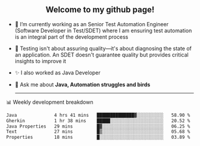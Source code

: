<h2 align="center">Welcome to my github page!</h2>

- 🔭 I’m currently working as an Senior Test Automation Engineer (Software Developer in Test/SDET) where I am ensuring test automation is an integral part of the development process
- 🎩 Testing isn't about assuring quality—it's about diagnosing the state of an application. An SDET doesn't guarantee quality but provides critical insights to improve it
- ✨ I also worked as Java Developer
- 💬 Ask me about **Java, Automation struggles and birds**
  
  -------
  
📊 Weekly development breakdown

<!--START_SECTION:waka-->

```txt
Java              4 hrs 41 mins   ██████████████▓░░░░░░░░░░   58.90 %
Gherkin           1 hr 38 mins    █████░░░░░░░░░░░░░░░░░░░░   20.52 %
Java Properties   29 mins         █▓░░░░░░░░░░░░░░░░░░░░░░░   06.25 %
Text              27 mins         █▒░░░░░░░░░░░░░░░░░░░░░░░   05.68 %
Properties        18 mins         █░░░░░░░░░░░░░░░░░░░░░░░░   03.89 %
```

<!--END_SECTION:waka-->
